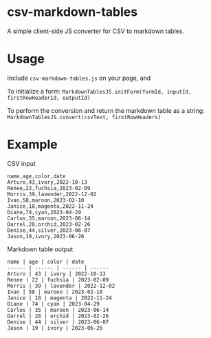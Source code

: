 # csv-markdown-tables
A simple client-side JS converter for CSV to markdown tables.

# Usage
Include `csv-markdown-tables.js` on your page, and 

To initialize a form:
`MarkdownTablesJS.initForm(formId, inputId, firstRowHeaderId, outputId)`

To perform the conversion and return the markdown table as a string:
`MarkdownTablesJS.convert(csvText, firstRowHeaders)`

# Example

CSV input
```
name,age,color,date
Arturo,43,ivory,2022-10-13
Renee,22,fuchsia,2023-02-09
Morris,39,lavender,2022-12-02
Ivan,58,maroon,2023-02-10
Janice,18,magenta,2022-11-24
Diane,74,cyan,2023-04-29
Carlos,35,maroon,2023-06-14
Darrel,28,orchid,2023-02-26
Denise,44,silver,2023-06-07
Jason,19,ivory,2023-06-26
```

Markdown table output
```
name | age | color | date
------ | ------ | ------ | ------
Arturo | 43 | ivory | 2022-10-13
Renee | 22 | fuchsia | 2023-02-09
Morris | 39 | lavender | 2022-12-02
Ivan | 58 | maroon | 2023-02-10
Janice | 18 | magenta | 2022-11-24
Diane | 74 | cyan | 2023-04-29
Carlos | 35 | maroon | 2023-06-14
Darrel | 28 | orchid | 2023-02-26
Denise | 44 | silver | 2023-06-07
Jason | 19 | ivory | 2023-06-26
```

&nbsp;
